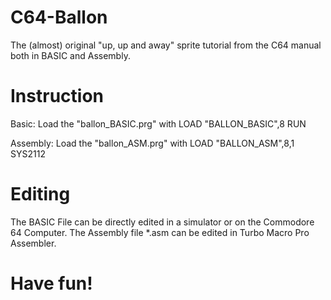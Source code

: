 # C64-Ballon
The (almost) original "up, up and away" sprite tutorial from the C64 manual both in BASIC and Assembly.

# Instruction
Basic:
Load the "ballon_BASIC.prg" with
LOAD "BALLON_BASIC",8
RUN

Assembly:
Load the "ballon_ASM.prg" with
LOAD "BALLON_ASM",8,1
SYS2112

# Editing
The BASIC File can be directly edited in a simulator or on the Commodore 64 Computer.
The Assembly file *.asm can be edited in Turbo Macro Pro Assembler.

# Have fun!
